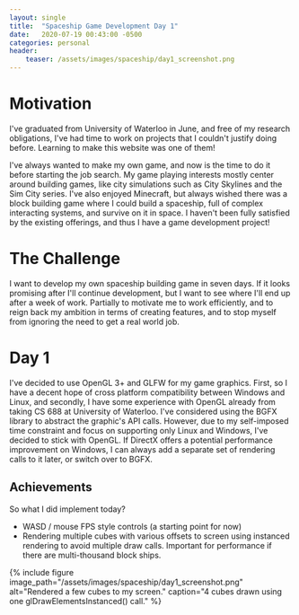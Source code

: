 ```yaml
---
layout: single
title:  "Spaceship Game Development Day 1"
date:   2020-07-19 00:43:00 -0500
categories: personal
header:
    teaser: /assets/images/spaceship/day1_screenshot.png
---
```


# Motivation  
I've graduated from University of Waterloo in June, and free of my research obligations, I've had time to work on projects that I couldn't justify doing before. Learning to make this website was one of them!

I've always wanted to make my own game, and now is the time to do it before starting the job search. My game playing interests mostly center around building games, like city simulations such as City Skylines and the Sim City series. I've also enjoyed Minecraft, but always wished there was a block building game where I could build a spaceship, full of complex interacting systems, and survive on it in space. I haven't been fully satisfied by the existing offerings, and thus I have a game development project!

# The Challenge  
I want to develop my own spaceship building game in seven days. If it looks promising after I'll continue development, but I want to see where I'll end up after a week of work. Partially to motivate me to work efficiently, and to reign back my ambition in terms of creating features, and to stop myself from ignoring the need to get a real world job.

# Day 1  
I've decided to use OpenGL 3+ and GLFW for my game graphics. First, so I have a decent hope of cross platform compatibility between Windows and Linux, and secondly, I have some experience with OpenGL already from taking CS 688 at University of Waterloo. I've considered using the BGFX library to abstract the graphic's API calls. However, due to my self-imposed time constraint and focus on supporting only Linux and Windows, I've decided to stick with OpenGL. If DirectX offers a potential performance improvement on Windows, I can always add a separate set of rendering calls to it later, or switch over to BGFX.

## Achievements  
So what I did implement today?
* WASD / mouse FPS style controls (a starting point for now)
* Rendering multiple cubes with various offsets to screen using instanced rendering to avoid multiple draw calls. Important for performance if there are multi-thousand block ships.

{% include figure image_path="/assets/images/spaceship/day1_screenshot.png" alt="Rendered a few cubes to my screen." caption="4 cubes drawn using one glDrawElementsInstanced() call." %}
